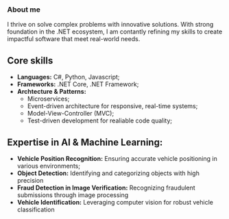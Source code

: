 ### About me

I thrive on solve complex problems with innovative solutions. With strong foundation in the .NET ecosystem, I am contantly refining my skills to create impactful software that meet real-world needs.

## Core skills

- **Languages:** C#, Python, Javascript;
- **Frameworks:** .NET Core, .NET Framework;
- **Archtecture & Patterns:**
    - Microservices;
    - Event-driven architecture for responsive, real-time systems;
    - Model-View-Controller (MVC);
    - Test-driven development for realiable code quality;
 
## Expertise in AI & Machine Learning:

- **Vehicle Position Recognition:** Ensuring accurate vehicle positioning in various environments;
- **Object Detection:** Identifying and categorizing objects with high precision
- **Fraud Detection in Image Verification:** Recognizing fraudulent submissions through image processing
- **Vehicle Identification:** Leveraging computer vision for robust vehicle classification
